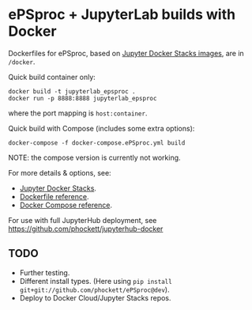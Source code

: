 # ePSproc + JupyterLab builds with Docker

Dockerfiles for ePSproc, based on [Jupyter Docker Stacks images](https://jupyter-docker-stacks.readthedocs.io/en/latest/index.html), are in `/docker`.


Quick build container only:


```
docker build -t jupyterlab_epsproc .
docker run -p 8888:8888 jupyterlab_epsproc
```

where the port mapping is `host:container`.



Quick build with Compose (includes some extra options):


```
docker-compose -f docker-compose.ePSproc.yml build
```

NOTE: the compose version is currently not working.


For more details & options, see:

- [Jupyter Docker Stacks](https://jupyter-docker-stacks.readthedocs.io/en/latest/using/running.html).
- [Dockerfile reference](https://docs.docker.com/engine/reference/builder/).
- [Docker Compose reference](https://docs.docker.com/compose/compose-file/compose-file-v3/).

For use with full JupyterHub deployment, see https://github.com/phockett/jupyterhub-docker


## TODO

- Further testing.
- Different install types. (Here using `pip install git+git://github.com/phockett/ePSproc@dev`).
- Deploy to Docker Cloud/Jupyter Stacks repos.
